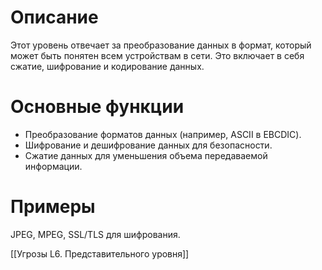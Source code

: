 # **Описание**
Этот уровень отвечает за преобразование данных в формат, который может быть понятен всем устройствам в сети. Это включает в себя сжатие, шифрование и кодирование данных.
# **Основные функции**
  - Преобразование форматов данных (например, ASCII в EBCDIC).
  - Шифрование и дешифрование данных для безопасности.
  - Сжатие данных для уменьшения объема передаваемой информации.
# **Примеры**
JPEG, MPEG, SSL/TLS для шифрования.

[[Угрозы L6. Представительного уровня]]